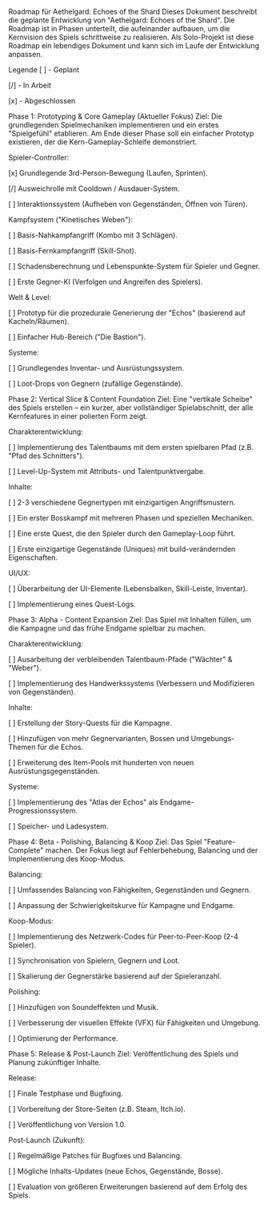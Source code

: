 Roadmap für Aethelgard: Echoes of the Shard
Dieses Dokument beschreibt die geplante Entwicklung von "Aethelgard: Echoes of the Shard". Die Roadmap ist in Phasen unterteilt, die aufeinander aufbauen, um die Kernvision des Spiels schrittweise zu realisieren. Als Solo-Projekt ist diese Roadmap ein lebendiges Dokument und kann sich im Laufe der Entwicklung anpassen.

Legende
[ ] - Geplant

[/] - In Arbeit

[x] - Abgeschlossen

Phase 1: Prototyping & Core Gameplay (Aktueller Fokus)
Ziel: Die grundlegenden Spielmechaniken implementieren und ein erstes "Spielgefühl" etablieren. Am Ende dieser Phase soll ein einfacher Prototyp existieren, der die Kern-Gameplay-Schleife demonstriert.

Spieler-Controller:

[x] Grundlegende 3rd-Person-Bewegung (Laufen, Sprinten).

[/] Ausweichrolle mit Cooldown / Ausdauer-System.

[ ] Interaktionssystem (Aufheben von Gegenständen, Öffnen von Türen).

Kampfsystem ("Kinetisches Weben"):

[ ] Basis-Nahkampfangriff (Kombo mit 3 Schlägen).

[ ] Basis-Fernkampfangriff (Skill-Shot).

[ ] Schadensberechnung und Lebenspunkte-System für Spieler und Gegner.

[ ] Erste Gegner-KI (Verfolgen und Angreifen des Spielers).

Welt & Level:

[ ] Prototyp für die prozedurale Generierung der "Echos" (basierend auf Kacheln/Räumen).

[ ] Einfacher Hub-Bereich ("Die Bastion").

Systeme:

[ ] Grundlegendes Inventar- und Ausrüstungssystem.

[ ] Loot-Drops von Gegnern (zufällige Gegenstände).

Phase 2: Vertical Slice & Content Foundation
Ziel: Eine "vertikale Scheibe" des Spiels erstellen – ein kurzer, aber vollständiger Spielabschnitt, der alle Kernfeatures in einer polierten Form zeigt.

Charakterentwicklung:

[ ] Implementierung des Talentbaums mit dem ersten spielbaren Pfad (z.B. "Pfad des Schnitters").

[ ] Level-Up-System mit Attributs- und Talentpunktvergabe.

Inhalte:

[ ] 2-3 verschiedene Gegnertypen mit einzigartigen Angriffsmustern.

[ ] Ein erster Bosskampf mit mehreren Phasen und speziellen Mechaniken.

[ ] Eine erste Quest, die den Spieler durch den Gameplay-Loop führt.

[ ] Erste einzigartige Gegenstände (Uniques) mit build-verändernden Eigenschaften.

UI/UX:

[ ] Überarbeitung der UI-Elemente (Lebensbalken, Skill-Leiste, Inventar).

[ ] Implementierung eines Quest-Logs.

Phase 3: Alpha - Content Expansion
Ziel: Das Spiel mit Inhalten füllen, um die Kampagne und das frühe Endgame spielbar zu machen.

Charakterentwicklung:

[ ] Ausarbeitung der verbleibenden Talentbaum-Pfade ("Wächter" & "Weber").

[ ] Implementierung des Handwerkssystems (Verbessern und Modifizieren von Gegenständen).

Inhalte:

[ ] Erstellung der Story-Quests für die Kampagne.

[ ] Hinzufügen von mehr Gegnervarianten, Bossen und Umgebungs-Themen für die Echos.

[ ] Erweiterung des Item-Pools mit hunderten von neuen Ausrüstungsgegenständen.

Systeme:

[ ] Implementierung des "Atlas der Echos" als Endgame-Progressionssystem.

[ ] Speicher- und Ladesystem.

Phase 4: Beta - Polishing, Balancing & Koop
Ziel: Das Spiel "Feature-Complete" machen. Der Fokus liegt auf Fehlerbehebung, Balancing und der Implementierung des Koop-Modus.

Balancing:

[ ] Umfassendes Balancing von Fähigkeiten, Gegenständen und Gegnern.

[ ] Anpassung der Schwierigkeitskurve für Kampagne und Endgame.

Koop-Modus:

[ ] Implementierung des Netzwerk-Codes für Peer-to-Peer-Koop (2-4 Spieler).

[ ] Synchronisation von Spielern, Gegnern und Loot.

[ ] Skalierung der Gegnerstärke basierend auf der Spieleranzahl.

Polishing:

[ ] Hinzufügen von Soundeffekten und Musik.

[ ] Verbesserung der visuellen Effekte (VFX) für Fähigkeiten und Umgebung.

[ ] Optimierung der Performance.

Phase 5: Release & Post-Launch
Ziel: Veröffentlichung des Spiels und Planung zukünftiger Inhalte.

Release:

[ ] Finale Testphase und Bugfixing.

[ ] Vorbereitung der Store-Seiten (z.B. Steam, Itch.io).

[ ] Veröffentlichung von Version 1.0.

Post-Launch (Zukunft):

[ ] Regelmäßige Patches für Bugfixes und Balancing.

[ ] Mögliche Inhalts-Updates (neue Echos, Gegenstände, Bosse).

[ ] Evaluation von größeren Erweiterungen basierend auf dem Erfolg des Spiels.